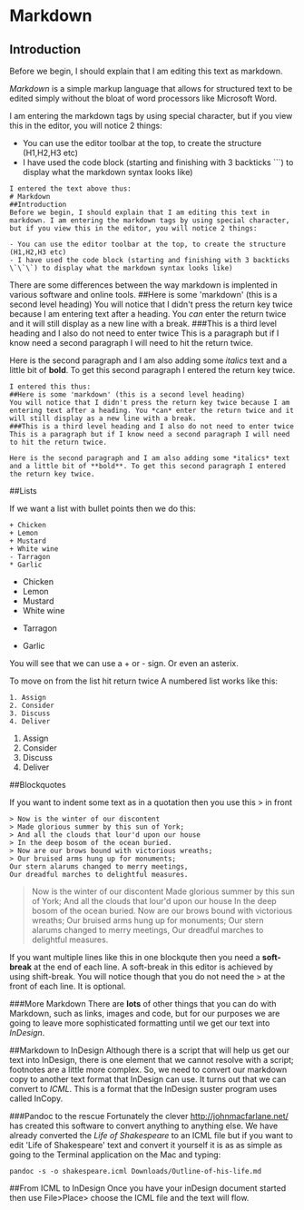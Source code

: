 # Markdown
## Introduction
Before we begin, I should explain that I am editing this text as markdown.

*Markdown* is a simple markup language that allows for structured text to be edited simply without the bloat of word processors like Microsoft Word.

I am entering the markdown tags by using special character, but if you view this in the editor, you will notice 2 things:

- You can use the editor toolbar at the top, to create the structure (H1,H2,H3 etc)
- I have used the code block (starting and finishing with 3 backticks \`\`\`) to display what the markdown syntax looks like)

```
I entered the text above thus:
# Markdown
##Introduction
Before we begin, I should explain that I am editing this text in markdown. I am entering the markdown tags by using special character, but if you view this in the editor, you will notice 2 things:

- You can use the editor toolbar at the top, to create the structure (H1,H2,H3 etc)
- I have used the code block (starting and finishing with 3 backticks \`\`\`) to display what the markdown syntax looks like)
```
There are some differences between the way markdown is implented in various software and online tools.
##Here is some 'markdown' (this is a second level heading)
You will notice that I didn't press the return key twice because I am entering text after a heading. You *can* enter the return twice and it will still display as a new line with a break.
###This is a third level heading and I also do not need to enter twice
This is a paragraph but if I know need a second paragraph I will need to hit the return twice.

Here is the second paragraph and I am also adding some *italics* text and a little bit of **bold**. To get this second paragraph I entered the return key twice.

```
I entered this thus:
##Here is some 'markdown' (this is a second level heading)
You will notice that I didn't press the return key twice because I am entering text after a heading. You *can* enter the return twice and it will still display as a new line with a break.
###This is a third level heading and I also do not need to enter twice
This is a paragraph but if I know need a second paragraph I will need to hit the return twice.

Here is the second paragraph and I am also adding some *italics* text and a little bit of **bold**. To get this second paragraph I entered the return key twice.
```
##Lists

If we want a list with bullet points then we do this:

```
+ Chicken
+ Lemon
+ Mustard
+ White wine
- Tarragon
* Garlic
```

+ Chicken
+ Lemon
+ Mustard
+ White wine
- Tarragon
* Garlic

You will see that we can use a + or - sign. Or even an asterix.

To move on from the list hit return twice
A numbered list works like this:

```
1. Assign
2. Consider
3. Discuss
4. Deliver

```

1. Assign
2. Consider
3. Discuss
4. Deliver

##Blockquotes

If you want to indent some text as in a quotation then you use this > in front

```
> Now is the winter of our discontent
> Made glorious summer by this sun of York;
> And all the clouds that lour'd upon our house
> In the deep bosom of the ocean buried.
> Now are our brows bound with victorious wreaths;
> Our bruised arms hung up for monuments;
Our stern alarums changed to merry meetings,
Our dreadful marches to delightful measures.
```

> Now is the winter of our discontent
> Made glorious summer by this sun of York;
> And all the clouds that lour'd upon our house
> In the deep bosom of the ocean buried.
> Now are our brows bound with victorious wreaths;
> Our bruised arms hung up for monuments;
Our stern alarums changed to merry meetings,
Our dreadful marches to delightful measures.

If you want multiple lines like this in one blockqute then you need a **soft-break** at the end of each line. A soft-break in this editor is achieved by using shift-break. You will notice though that you do not need the > at the front of each line. It is optional.

###More Markdown
There are **lots** of other things that you can do with Markdown, such as links, images and code, but for our purposes we are going to leave more sophisticated formatting until we get our text into _InDesign_.

##Markdown to InDesign
Although there is a script that will help us get our text into InDesign, there is one element that we cannot resolve with a script; footnotes are a little more complex. So, we need to convert our markdown copy to another text format that InDesign can use. It turns out that we can convert to _ICML_. This is a format that the InDesign suster program uses called InCopy.

###Pandoc to the rescue
Fortunately the clever http://johnmacfarlane.net/ has created this software to convert anything to anything else. We have already converted the _Life of Shakespeare_ to an ICML file but if you want to edit 'Life of Shakespeare' text and convert it yourself it is as as simple as going to the Terminal application on the Mac and typing:

`pandoc -s -o shakespeare.icml Downloads/Outline-of-his-life.md`

##From ICML to InDesign
Once you have your inDesign document started then use File>Place> choose the ICML file and the text will flow.
